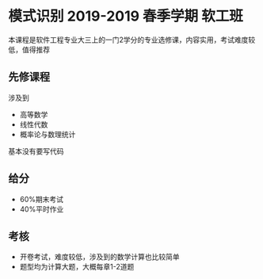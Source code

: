 # 模式识别 2019-2019 春季学期 软工班
本课程是软件工程专业大三上的一门2学分的专业选修课，内容实用，考试难度较低，值得推荐

## 先修课程
涉及到
- 高等数学
- 线性代数
- 概率论与数理统计

基本没有要写代码

## 给分
- 60%期末考试
- 40%平时作业

## 考核
- 开卷考试，难度较低，涉及到的数学计算也比较简单
- 题型均为计算大题，大概每章1-2道题
